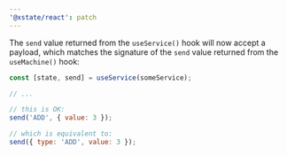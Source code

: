 ```yaml
---
'@xstate/react': patch
---
```


The `send` value returned from the `useService()` hook will now accept a payload, which matches the signature of the `send` value returned from the `useMachine()` hook:

```js
const [state, send] = useService(someService);

// ...

// this is OK:
send('ADD', { value: 3 });

// which is equivalent to:
send({ type: 'ADD', value: 3 });
```
